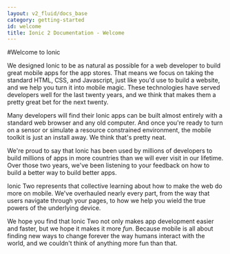 ```yaml
---
layout: v2_fluid/docs_base
category: getting-started
id: welcome
title: Ionic 2 Documentation - Welcome
---
```


#Welcome to Ionic

We designed Ionic to be as natural as possible for a web developer to build great mobile apps for the app stores. That means we focus on taking the standard HTML, CSS, and Javascript, just like you'd use to build a website, and we help you turn it into mobile magic. These technologies have served developers well for the last twenty years, and we think that makes them a pretty great bet for the next twenty.

Many developers will find their Ionic apps can be built almost entirely with a standard web browser and any old computer. And once you're ready to turn on a sensor or simulate a resource constrained environment, the mobile toolkit is just an install away. We think that's pretty neat.

We're proud to say that Ionic has been used by millions of developers to build millions of apps in more countries than we will ever visit in our lifetime. Over those two years, we've been listening to your feedback on how to build a better way to build better apps.

Ionic Two represents that collective learning about how to make the web do more on mobile. We've overhauled nearly every part, from the way that users navigate through your pages, to how we help you wield the true powers of the underlying device.

We hope you find that Ionic Two not only makes app development easier and faster, but we hope it makes it more *fun*. Because mobile is all about finding new ways to change forever the way humans interact with the world, and we couldn't think of anything more fun than that.

